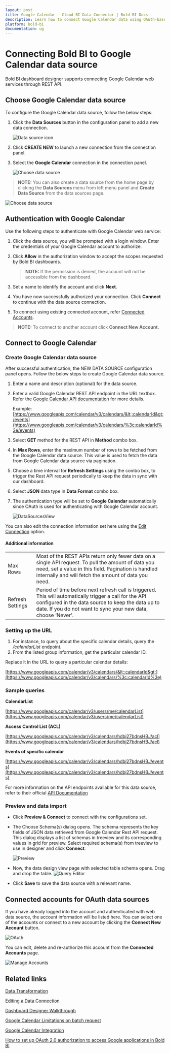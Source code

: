 ```yaml
---
layout: post
title: Google Calendar – Cloud BI Data Connector | Bold BI Docs
description: Learn how to connect Google Calendar data using OAuth-based authentication through REST API endpoint with Bold BI Cloud.
platform: bold-bi
documentation: ug
---
```


# Connecting Bold BI to Google Calendar data source
Bold BI dashboard designer supports connecting Google Calendar web services through REST API. 

## Choose Google Calendar data source
To configure the Google Calendar data source, follow the below steps:
1. Click the **Data Sources** button in the configuration panel to add a new data connection.

   ![Data source icon](/static/assets/cloud/working-with-datasource/data-connectors/images/common/DataSourcesIcon.png)

2. Click **CREATE NEW** to launch a new connection from the connection panel.
3. Select the **Google Calendar** connection in the connection panel.

   ![Choose data source](/static/assets/cloud/working-with-datasource/data-connectors/images/GoogleCalendar/ChooseDS.png)

> **NOTE:**  You can also create a data source from the home page by clicking the **Data Sources** menu from left menu panel and **Create Data Source** from the data sources page.

   ![Choose data source](/static/assets/cloud/working-with-datasource/data-connectors/images/GoogleCalendar/ChooseDS_server.png)

## Authentication with Google Calendar
Use the following steps to authenticate with Google Calendar web service:

1. Click the data source, you will be prompted with a login window. Enter the credentials of your Google Calendar account to authorize.
2. Click **Allow** in the authorization window to accept the scopes requested by Bold BI dashboards.

   > **NOTE:**  If the permission is denied, the account will not be accessible from the dashboard.

3. Set a name to identify the account and click **Next**. 
4. You have now successfully authorized your connection. Click **Connect** to continue with the data source connection.
5. To connect using existing connected account, refer [Connected Accounts](/cloud-bi/working-with-data-source/data-connectors/google-calendar/#connected-accounts-for-oauth-data-sources).

> **NOTE:**  To connect to another account click **Connect New Account.**


## Connect to Google Calendar
### Create Google Calendar data source
After successful authentication, the NEW DATA SOURCE configuration panel opens. Follow the below steps to create Google Calendar data source.
1. Enter a name and description (optional) for the data source.
2. Enter a valid Google Calendar REST API endpoint in the URL textbox. Refer the [Google Calendar API documentation](https://developers.google.com/calendar/v3/reference/) for more details.

    Example: [https://www.googleapis.com/calendar/v3/calendars/&lt;:calendarId&gt;/events](https://www.googleapis.com/calendar/v3/calendars/%3c:calendarId%3e/events)    
3. Select **GET** method for the REST API in **Method** combo box.
4. In **Max Rows**, enter the maximum number of rows to be fetched from the Google Calendar data source. This value is used to fetch the data from Google Calendar data source via pagination.
5. Choose a time interval for **Refresh Settings** using the combo box, to trigger the Rest API request periodically to keep the data in sync with our dashboard.  
6. Select **JSON** data type in **Data Format** combo box.
7. The authentication type will be set to **Google Calendar** automatically since OAuth is used for authenticating with Google Calendar account.

    ![DataSourcesView](/static/assets/cloud/working-with-datasource/data-connectors/images/GoogleCalendar/DataSourcesView.png)

You can also edit the connection information set here using the [Edit Connection](/cloud-bi/working-with-data-source/editing-a-data-connection/) option.

#### Additional information
<table width="600">
<tr>
<td>
Max Rows
</td>
<td>
Most of the REST APIs return only fewer data on a single API request. To pull the amount of data you need, set a value in this field.  
Pagination is handled internally and will fetch the amount of data you need.
</td>
</tr>
<tr>
<td>
Refresh Settings
</td>
<td>
Period of time before next refresh call is triggered. This will automatically trigger a call for the API configured in the data source to keep the data up to date. If you do not want to sync your new data, choose ‘Never’.
</td>
</tr>
</table>

### Setting up the URL
1. For instance, to query about the specific calendar details, query the <i>/calendarList</i> endpoint.
2. From the listed group information, get the particular calendar ID.

Replace it in the URL to query a particular calendar details:

[https://www.googleapis.com/calendar/v3/calendars/&lt;:calendarId&gt;](https://www.googleapis.com/calendar/v3/calendars/%3c:calendarId%3e)

### Sample queries
**CalendarList**

[https://www.googleapis.com/calendar/v3/users/me/calendarList](https://www.googleapis.com/calendar/v3/users/me/calendarList)

**Access Control List (ACL)**

[https://www.googleapis.com/calendar/v3/calendars/hdbj27bdnsHBJ/acl](https://www.googleapis.com/calendar/v3/calendars/hdbj27bdnsHBJ/acl)

**Events of specific calendar**

[https://www.googleapis.com/calendar/v3/calendars/hdbj27bdnsHBJ/events](https://www.googleapis.com/calendar/v3/calendars/hdbj27bdnsHBJ/events)

For more information on the API endpoints available for this data source, refer to their official [API Documentation](https://developers.google.com/calendar/v3/reference/)

### Preview and data import
* Click **Preview & Connect** to connect with the configurations set.
* The Choose Schema(s) dialog opens. The schema represents the key fields of JSON data retrieved from Google Calendar Rest API request. This dialog displays a list of schemas in treeview and its corresponding values in grid for preview. Select required schema(s) from treeview to use in designer and click **Connect**.

   ![Preview](/static/assets/cloud/working-with-datasource/data-connectors/images/common/Preview.png)

* Now, the data design view page with selected table schema opens. Drag and drop the table.
   ![Query Editor](/static/assets/cloud/working-with-datasource/data-connectors/images/common/QueryEditor.png)

* Click **Save** to save the data source with a relevant name.

## Connected accounts for OAuth data sources
If you have already logged into the account and authenticated with web data source, the account information will be listed here. You can select one of the accounts or connect to a new account by clicking the **Connect New Account** button.

   ![OAuth](/static/assets/cloud/working-with-datasource/data-connectors/images/GoogleCalendar/OAuthDS.png)

You can edit, delete and re-authorize this account from the **Connected Accounts** page.

   ![Manage Accounts](/static/assets/cloud/working-with-datasource/data-connectors/images/GoogleCalendar/ManageDS.png)

## Related links
[Data Transformation](/cloud-bi/working-with-data-source/transforming-data/joining-table/)

[Editing a Data Connection](/cloud-bi/working-with-data-source/editing-a-data-connection/)   

[Dashboard Designer Walkthrough](/cloud-bi/getting-started/quick-start/)

[Google Calendar Limitations on batch request](https://developers.google.com/calendar/batch)

[Google Calendar Integration](https://www.boldbi.com/integrations/google-calendar?utm_source=syncfusion&utm_medium=documentation&utm_campaign=boldbigoolglecalendarintegration)

[How to set up OAuth 2.0 authorization to access Google applications in Bold BI](https://www.boldbi.com/kb/security/how-to-set-up-oauth2-authorization-to-access-google-applications)